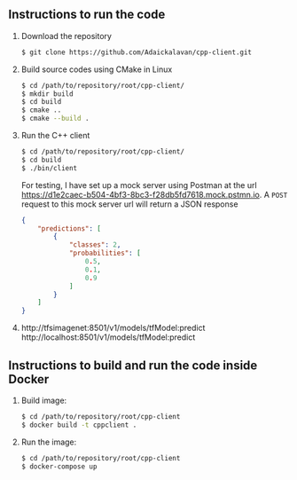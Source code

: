 ## Instructions to run the code
1. Download the repository
    ```bash
    $ git clone https://github.com/Adaickalavan/cpp-client.git 
    ```
1. Build source codes using CMake in Linux
    ```bash
    $ cd /path/to/repository/root/cpp-client/
    $ mkdir build
    $ cd build
    $ cmake ..
    $ cmake --build .
    ``` 
1. Run the C++ client
    ```bash
    $ cd /path/to/repository/root/cpp-client/
    $ cd build
    $ ./bin/client
    ```
    For testing, I have set up a mock server using Postman at the url https://d1e2caec-b504-4bf3-8bc3-f28db5fd7618.mock.pstmn.io. A `POST` request to this mock server url will return a JSON response 
    ```JSON
    {
        "predictions": [
            {
                "classes": 2,
                "probabilities": [
                    0.5,
                    0.1,
                    0.9
                ]
            }
        ]
    }
    ```

1. http://tfsimagenet:8501/v1/models/tfModel:predict
    http://localhost:8501/v1/models/tfModel:predict

## Instructions to build and run the code inside Docker
1. Build image: 
    ```bash
    $ cd /path/to/repository/root/cpp-client
    $ docker build -t cppclient .
    ```
1. Run the image: 
    ```bash
    $ cd /path/to/repository/root/cpp-client
    $ docker-compose up
    ```    

